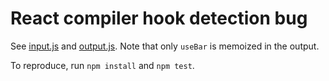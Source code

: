 # React compiler hook detection bug

See [input.js](./input.js) and [output.js](./output.js). Note that only `useBar` is memoized in the output.

To reproduce, run `npm install` and `npm test`.
